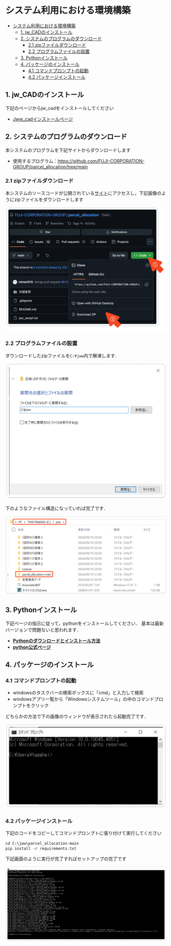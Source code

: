 # システム利用における環境構築

- [システム利用における環境構築](#システム利用における環境構築)
	- [1. jw\_CADのインストール](#1-jw_cadのインストール)
	- [2. システムのプログラムのダウンロード](#2-システムのプログラムのダウンロード)
		- [2.1 zipファイルダウンロード](#21-zipファイルダウンロード)
		- [2.2 プログラムファイルの設置](#22-プログラムファイルの設置)
	- [3. Pythonインストール](#3-pythonインストール)
	- [4. パッケージのインストール](#4-パッケージのインストール)
		- [4.1 コマンドプロンプトの起動](#41-コマンドプロンプトの起動)
		- [4.2 パッケージインストール](#42-パッケージインストール)


## 1. jw_CADのインストール

下記のページからjw_cadをインストールしてください

- [Jww_cadインストールページ](https://www.jwcad.net/download.htm)

## 2. システムのプログラムのダウンロード

本システムのプログラムを下記サイトからダウンロードします

- 使用するプログラム：https://github.com/FUJI-CORPORATION-GROUP/parcel_allocation/tree/main

### 2.1 zipファイルダウンロード
本システムのソースコードが公開されている[サイト](https://github.com/FUJI-CORPORATION-GROUP/parcel_allocation/tree/main)にアクセスし，下記画像のようにzipファイルをダウンロードします

![zipファイルダウンロード手順](./img/zip_download.png)


### 2.2 プログラムファイルの設置

ダウンロードしたzipファイルを`C:¥jww`内で解凍します.

![zip解凍画面](./img/unzip_path.png)

下のようなファイル構造になっていれば完了です．

![jww直下のファイル構造](./img/jww_dir.png)

## 3. Pythonインストール

下記ページの指示に従って，pythonをインストールしてください．
基本は最新バージョンで問題ないと思われます．

- [**Pythonのダウンロードとインストール方法**](https://www.javadrive.jp/python/install/index1.html)
- [**python公式ページ**](https://www.python.org/)


## 4. パッケージのインストール

### 4.1 コマンドプロンプトの起動

- windowsのタスクバーの検索ボックスに「cmd」と入力して検索
- windowsアプリ一覧から「Windowsシステムツール」の中のコマンドプロンプトをクリック

どちらかの方法で下の画像のウィンドウが表示されたら起動完了です．

![コマンドプロンプト画面](./img/cmd.png)

### 4.2 パッケージインストール

下記のコードをコピーしてコマンドプロンプトに張り付けて実行してください

```
cd C:\jww\parcel_allocation-main
pip install -r requirements.txt
```

下記画面のように実行が完了すればセットアップの完了です

![パッケージインストール画面](./img/cmd_pip.png)
